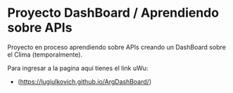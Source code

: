 # Proyecto DashBoard / Aprendiendo sobre APIs

Proyecto en proceso aprendiendo sobre APIs creando un DashBoard sobre el Clima (temporalmente).

Para ingresar a la pagina aquí tienes el link uWu:

* (https://lugiulkovich.github.io/ArgDashBoard/) 